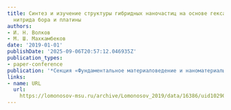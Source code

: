 ```yaml
---
title: Синтез и изучение структуры гибридных наночастиц на основе гексагонального
  нитрида бора и платины
authors:
- И. Н. Волков
- М. Ш. Махкамбеков
date: '2019-01-01'
publishDate: '2025-09-06T20:57:12.046935Z'
publication_types:
- paper-conference
publication: '*Секция «Фундаментальное материаловедение и наноматериалы»*'
links:
- name: URL
  url: 
    https://lomonosov-msu.ru/archive/Lomonosov_2019/data/16386/uid102903_2215f1f63b5e06375991d93a3737f81970d9c4e8.doc
---
```

